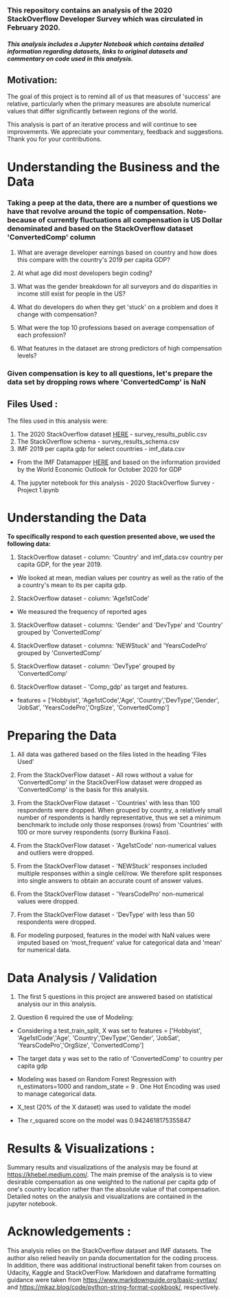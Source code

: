 ### This repository contains an analysis of the 2020 StackOverflow Developer Survey which was circulated in February 2020.   

##### _This analysis includes a Jupyter Notebook which contains detailed information regarding datasets, links to original datasets and commentary on code used in this analysis._

## **Motivation:**
The goal of this project is to remind all of us that measures of 'success' are relative, particularly when the primary measures are absolute numerical values that differ significantly between regions of the world.

This analysis is part of an iterative process and will continue to see improvements.  We appreciate your commentary, feedback and suggestions.  Thank you for your contributions.

# Understanding the Business and the Data

### Taking a peep at the data, there are a number of questions we have that revolve around the topic of compensation.  Note- because of currently fluctuations all compensation is US Dollar denominated and based on the StackOverflow dataset 'ConvertedComp' column

1) What are average developer earnings based on country and how does this compare with the country's 2019 per capita GDP?

2) At what age did most developers begin coding?

3) What was the gender breakdown for all surveyors and do disparities in income still exist for people in the US?

4) What do developers do when they get 'stuck' on a problem and does it change with compensation?

5) What were the top 10 professions based on average compensation of each profession?

6) What features in the dataset are strong predictors of high compensation levels?

### Given compensation is key to all questions, let's prepare the data set by dropping rows  where 'ConvertedComp' is  NaN

## **Files Used :**
 The files used in this analysis were:
 1) The 2020 StackOverflow dataset [HERE](https://insights.stackoverflow.com/survey/?_ga=2.206748819.1859624778.1609725307-1677851539.1609725307) - survey_results_public.csv
 2) The StackOverflow schema - survey_results_schema.csv
 3) IMF 2019 per capita gdp for select countries -
 imf_data.csv
 * From the IMF Datamapper [HERE](https://www.imf.org/external/datamapper/NGDPDPC@WEO/USA/GBR/ESP/NLD/DEU/CAN/BEL/BRA/FRA/ITA/POL/IDN/GRC/ISR/CZE/BGR/HUN/SWE/CHE/UKR/IND/MEX/NGA/ROU/PRT/FIN/AUT/AUS/TUR/IRL/EST/PHL/LKA/HRV/ARG/IRN/NOR/LTU/DNK/SRB/SVK/RUS/BGD/ZAF/COL/CHL/CHN/NZL/SGP/VNM/MYS/JPN "IMF GDP Per Capita current prices US Dollars")  and based on the information provided by the  World Economic Outlook for October 2020 for GDP
 4) The jupyter notebook for this analysis - 2020 StackOverflow Survey - Project 1.ipynb

# **Understanding the Data**
**To specifically respond to each question presented above, we used the following data:**
1) StackOverflow dataset - column: 'Country' and
 imf_data.csv  country per capita GDP, for the year 2019.  
 * We looked at mean, median values per country as well as the ratio of the a country's mean to its per capita gdp.

2) StackOverflow dataset - column: 'Age1stCode'
 * We measured the frequency of reported ages

3) StackOverflow dataset - columns: 'Gender' and 'DevType' and 'Country' grouped by 'ConvertedComp'

4) StackOverflow dataset - columns: 'NEWStuck' and 'YearsCodePro' grouped by 'ConvertedComp'

5) StackOverflow dataset -  column: 'DevType' grouped by 'ConvertedComp'

6) StackOverflow dataset - 'Comp_gdp' as target and features.
 * features = ['Hobbyist', 'Age1stCode','Age', 'Country','DevType','Gender', 'JobSat',
            'YearsCodePro','OrgSize', 'ConvertedComp']

# **Preparing the Data**
1) All data was gathered based on the files listed in the heading 'Files Used'

2) From the StackOverFlow dataset - All rows without a value for 'ConvertedComp' in the StackOverFlow dataset were dropped as 'ConvertedComp' is the basis for this analysis.

3) From the StackOverFlow dataset - 'Countries' with less than 100 respondents were dropped. When grouped by country, a relatively small number of respondents is hardly representative, thus we set a minimum benchmark to include only those responses (rows) from 'Countries' with 100 or more survey respondents (sorry Burkina Faso).

4) From the StackOverFlow dataset - 'Age1stCode' non-numerical values and outliers were dropped.

5) From the StackOverFlow dataset - 'NEWStuck' responses included multiple responses within a single cell/row.  We therefore split responses into single answers to obtain an accurate count of answer values.

6) From the StackOverFlow dataset - 'YearsCodePro' non-numerical values were dropped.

7) From the StackOverFlow dataset - 'DevType' with less than 50 respondents were dropped.

8) For modeling purposed, features in the model with NaN values were imputed based on 'most_frequent' value for categorical data and 'mean' for numerical data.

# **Data Analysis / Validation**
1) The first 5 questions in  this project are answered based on statistical analysis our in this analysis.

2) Question 6 required the use of Modeling:
* Considering a test_train_split, X was set to   features = ['Hobbyist', 'Age1stCode','Age', 'Country','DevType','Gender', 'JobSat',
           'YearsCodePro','OrgSize', 'ConvertedComp']

* The target data y was set to the ratio of 'ConvertedComp' to country per capita gdp

* Modeling was based on Random Forest Regression with n_estimators=1000 and random_state = 9 . One Hot Encoding was used to manage categorical data.

* X_test (20% of the X dataset) was used to validate the model

* The r_squared score on the model was 0.9424618175355847

# **Results & Visualizations :**
Summary results and visualizations of the analysis may be found at https://khebel.medium.com/.  The main premise of the analysis is to view desirable compensation as one weighted to the national per capita gdp of one's country location rather than the absolute value of that compensation.  Detailed notes on the analysis and visualizations are contained in the jupyter notebook.


# **Acknowledgements :**
This analysis relies on the StackOverflow dataset and IMF datasets.    The author also relied heavily on panda documentation for the coding process.  In addition, there was additional instructional benefit taken from courses on Udacity, Kaggle and StackOverFlow.   Markdown and dataframe formatting guidance were taken from https://www.markdownguide.org/basic-syntax/ and https://mkaz.blog/code/python-string-format-cookbook/, respectively.  
